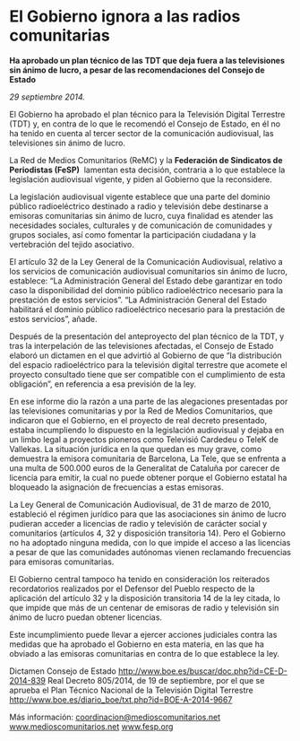 # El Gobierno ignora a las radios comunitarias

**Ha aprobado un plan técnico de las TDT que deja fuera a las televisiones sin ánimo de lucro, a pesar de las recomendaciones del Consejo de Estado**

*29 septiembre 2014.*

El Gobierno ha aprobado el plan técnico para la Televisión Digital Terrestre (TDT) y, en contra de lo que le recomendó el Consejo de Estado, en él no ha tenido en cuenta al tercer sector de la comunicación audiovisual, las televisiones sin ánimo de lucro.

La Red de Medios Comunitarios (ReMC) y la **Federación de Sindicatos de Periodistas (FeSP)**  lamentan esta decisión, contraria a lo que establece la legislación audiovisual vigente, y piden al Gobierno que la reconsidere.

La legislación audiovisual vigente establece que una parte del dominio público radioeléctrico destinado a radio y televisión debe destinarse a emisoras comunitarias sin ánimo de lucro, cuya finalidad es atender las necesidades sociales, culturales y de comunicación de comunidades y grupos sociales, así como fomentar la participación ciudadana y la vertebración del tejido asociativo.

El artículo 32 de la Ley General de la Comunicación Audiovisual, relativo a los servicios de comunicación audiovisual comunitarios sin ánimo de lucro, establece: “La Administración General del Estado debe garantizar en todo caso la disponibilidad del dominio público radioeléctrico necesario para la prestación de estos servicios”. “La Administración General del Estado habilitará el dominio público radioeléctrico necesario para la prestación de estos servicios”, añade.

Después de la presentación del anteproyecto del plan técnico de la TDT, y  tras la interpelación de las televisiones afectadas, el Consejo de Estado elaboró un dictamen en el que advirtió al Gobierno de que “la distribución del espacio radioeléctrico para la televisión digital terrestre que acomete el proyecto consultado tiene que ser compatible con el cumplimiento de esta obligación”, en referencia a esa previsión de la ley.

En ese informe dio la razón a una parte de las alegaciones presentadas por las televisiones comunitarias y por la Red de Medios Comunitarios, que indicaron que el Gobierno, en el proyecto de real decreto presentado, estaba incumpliendo lo dispuesto en la legislación audiovisual y dejaba en un limbo legal a proyectos pioneros como Televisió Cardedeu o TeleK de Vallekas. La situación jurídica en la que quedan es muy grave, como demuestra la emisora comunitaria de Barcelona, La Tele, que se enfrenta a una multa de 500.000 euros de la Generalitat de Cataluña por carecer de licencia para emitir, la cual no puede obtener porque el Gobierno estatal ha bloqueado la asignación de frecuencias a estas emisoras.

La Ley General de Comunicación Audiovisual, de 31 de marzo de 2010, estableció el régimen jurídico para que las asociaciones sin ánimo de lucro pudieran acceder a licencias de radio y televisión de carácter social y comunitarios (artículos 4, 32 y disposición transitoria 14). Pero el Gobierno no ha adoptado ninguna medida, con lo que impide el acceso a las licencias a pesar de que las comunidades autónomas vienen reclamando frecuencias para emisoras comunitarias.

El Gobierno central tampoco ha tenido en consideración los reiterados recordatorios realizados por el Defensor del Pueblo respecto de la aplicación del artículo 32 y la disposición transitoria 14 de la ley citada, lo que impide que más de un centenar de emisoras de radio y televisión sin ánimo de lucro puedan obtener licencias.

Este incumplimiento puede llevar a ejercer acciones judiciales contra las medidas que ha aprobado el Gobierno en esta materia, en las que ha obviado a las emisoras comunitarias en contra de lo que establece la ley.

Dictamen Consejo de Estado http://www.boe.es/buscar/doc.php?id=CE-D-2014-839
Real Decreto 805/2014, de 19 de septiembre, por el que se aprueba el Plan Técnico Nacional de la Televisión Digital Terrestre http://www.boe.es/diario_boe/txt.php?id=BOE-A-2014-9667

Más información: coordinacion@medioscomunitarios.net
www.medioscomunitarios.net
www.fesp.org
